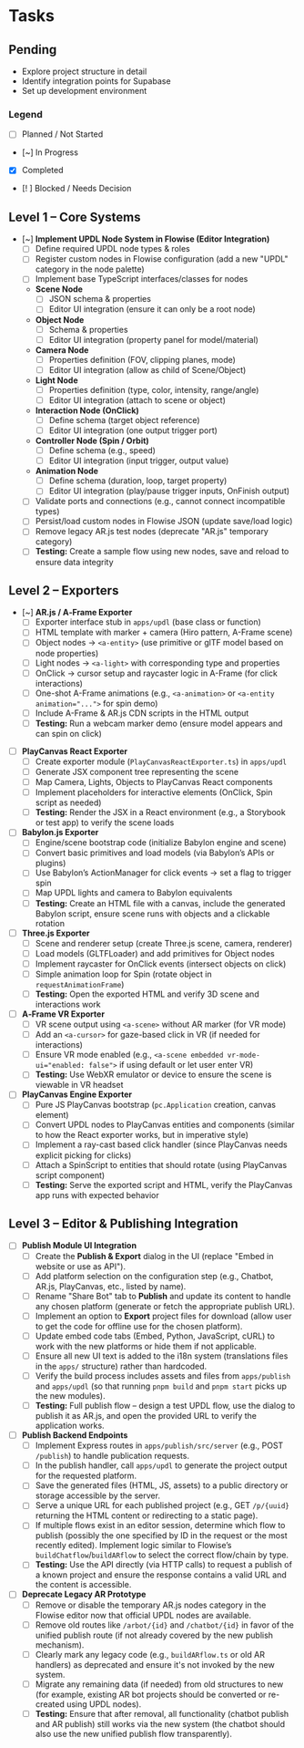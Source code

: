 # Tasks

## Pending
- Explore project structure in detail  
- Identify integration points for Supabase  
- Set up development environment  

### Legend
- [ ] Planned / Not Started  
- [~] In Progress  
- [x] Completed  
- [! ] Blocked / Needs Decision  

## Level 1 – Core Systems
- [~] **Implement UPDL Node System in Flowise (Editor Integration)**  
  - [ ] Define required UPDL node types & roles  
  - [ ] Register custom nodes in Flowise configuration (add a new "UPDL" category in the node palette)  
  - [ ] Implement base TypeScript interfaces/classes for nodes  
  - **Scene Node**  
    - [ ] JSON schema & properties  
    - [ ] Editor UI integration (ensure it can only be a root node)  
  - **Object Node**  
    - [ ] Schema & properties  
    - [ ] Editor UI integration (property panel for model/material)  
  - **Camera Node**  
    - [ ] Properties definition (FOV, clipping planes, mode)  
    - [ ] Editor UI integration (allow as child of Scene/Object)  
  - **Light Node**  
    - [ ] Properties definition (type, color, intensity, range/angle)  
    - [ ] Editor UI integration (attach to scene or object)  
  - **Interaction Node (OnClick)**  
    - [ ] Define schema (target object reference)  
    - [ ] Editor UI integration (one output trigger port)  
  - **Controller Node (Spin / Orbit)**  
    - [ ] Define schema (e.g., speed)  
    - [ ] Editor UI integration (input trigger, output value)  
  - **Animation Node**  
    - [ ] Define schema (duration, loop, target property)  
    - [ ] Editor UI integration (play/pause trigger inputs, OnFinish output)  
  - [ ] Validate ports and connections (e.g., cannot connect incompatible types)  
  - [ ] Persist/load custom nodes in Flowise JSON (update save/load logic)  
  - [ ] Remove legacy AR.js test nodes (deprecate "AR.js" temporary category)  
  - [ ] **Testing:** Create a sample flow using new nodes, save and reload to ensure data integrity  

## Level 2 – Exporters
- [~] **AR.js / A‑Frame Exporter**  
  - [ ] Exporter interface stub in `apps/updl` (base class or function)  
  - [ ] HTML template with marker + camera (Hiro pattern, A-Frame scene)  
  - [ ] Object nodes → `<a-entity>` (use primitive or glTF model based on node properties)  
  - [ ] Light nodes → `<a-light>` with corresponding type and properties  
  - [ ] OnClick → cursor setup and raycaster logic in A-Frame (for click interactions)  
  - [ ] One-shot A-Frame animations (e.g., `<a-animation>` or `<a-entity animation="...">` for spin demo)  
  - [ ] Include A-Frame & AR.js CDN scripts in the HTML output  
  - [ ] **Testing:** Run a webcam marker demo (ensure model appears and can spin on click)  

- [ ] **PlayCanvas React Exporter**  
  - [ ] Create exporter module (`PlayCanvasReactExporter.ts`) in `apps/updl`  
  - [ ] Generate JSX component tree representing the scene  
  - [ ] Map Camera, Lights, Objects to PlayCanvas React components  
  - [ ] Implement placeholders for interactive elements (OnClick, Spin script as needed)  
  - [ ] **Testing:** Render the JSX in a React environment (e.g., a Storybook or test app) to verify the scene loads  

- [ ] **Babylon.js Exporter**  
  - [ ] Engine/scene bootstrap code (initialize Babylon engine and scene)  
  - [ ] Convert basic primitives and load models (via Babylon’s APIs or plugins)  
  - [ ] Use Babylon’s ActionManager for click events → set a flag to trigger spin  
  - [ ] Map UPDL lights and camera to Babylon equivalents  
  - [ ] **Testing:** Create an HTML file with a canvas, include the generated Babylon script, ensure scene runs with objects and a clickable rotation  

- [ ] **Three.js Exporter**  
  - [ ] Scene and renderer setup (create Three.js scene, camera, renderer)  
  - [ ] Load models (GLTFLoader) and add primitives for Object nodes  
  - [ ] Implement raycaster for OnClick events (intersect objects on click)  
  - [ ] Simple animation loop for Spin (rotate object in `requestAnimationFrame`)  
  - [ ] **Testing:** Open the exported HTML and verify 3D scene and interactions work  

- [ ] **A‑Frame VR Exporter**  
  - [ ] VR scene output using `<a-scene>` without AR marker (for VR mode)  
  - [ ] Add an `<a-cursor>` for gaze-based click in VR (if needed for interactions)  
  - [ ] Ensure VR mode enabled (e.g., `<a-scene embedded vr-mode-ui="enabled: false">` if using default or let user enter VR)  
  - [ ] **Testing:** Use WebXR emulator or device to ensure the scene is viewable in VR headset  

- [ ] **PlayCanvas Engine Exporter**  
  - [ ] Pure JS PlayCanvas bootstrap (`pc.Application` creation, canvas element)  
  - [ ] Convert UPDL nodes to PlayCanvas entities and components (similar to how the React exporter works, but in imperative style)  
  - [ ] Implement a ray-cast based click handler (since PlayCanvas needs explicit picking for clicks)  
  - [ ] Attach a SpinScript to entities that should rotate (using PlayCanvas script component)  
  - [ ] **Testing:** Serve the exported script and HTML, verify the PlayCanvas app runs with expected behavior  

## Level 3 – Editor & Publishing Integration
- [ ] **Publish Module UI Integration**  
  - [ ] Create the **Publish & Export** dialog in the UI (replace "Embed in website or use as API").  
  - [ ] Add platform selection on the configuration step (e.g., Chatbot, AR.js, PlayCanvas, etc., listed by name).  
  - [ ] Rename "Share Bot" tab to **Publish** and update its content to handle any chosen platform (generate or fetch the appropriate publish URL).  
  - [ ] Implement an option to **Export** project files for download (allow user to get the code for offline use for the chosen platform).  
  - [ ] Update embed code tabs (Embed, Python, JavaScript, cURL) to work with the new platforms or hide them if not applicable.  
  - [ ] Ensure all new UI text is added to the i18n system (translations files in the `apps/` structure) rather than hardcoded.  
  - [ ] Verify the build process includes assets and files from `apps/publish` and `apps/updl` (so that running `pnpm build` and `pnpm start` picks up the new modules).  
  - [ ] **Testing:** Full publish flow – design a test UPDL flow, use the dialog to publish it as AR.js, and open the provided URL to verify the application works.

- [ ] **Publish Backend Endpoints**  
  - [ ] Implement Express routes in `apps/publish/src/server` (e.g., POST `/publish`) to handle publication requests.  
  - [ ] In the publish handler, call `apps/updl` to generate the project output for the requested platform.  
  - [ ] Save the generated files (HTML, JS, assets) to a public directory or storage accessible by the server.  
  - [ ] Serve a unique URL for each published project (e.g., GET `/p/{uuid}` returning the HTML content or redirecting to a static page).  
  - [ ] If multiple flows exist in an editor session, determine which flow to publish (possibly the one specified by ID in the request or the most recently edited). Implement logic similar to Flowise’s `buildChatflow`/`buildARflow` to select the correct flow/chain by type.  
  - [ ] **Testing:** Use the API directly (via HTTP calls) to request a publish of a known project and ensure the response contains a valid URL and the content is accessible.

- [ ] **Deprecate Legacy AR Prototype**  
  - [ ] Remove or disable the temporary AR.js nodes category in the Flowise editor now that official UPDL nodes are available.  
  - [ ] Remove old routes like `/arbot/{id}` and `/chatbot/{id}` in favor of the unified publish route (if not already covered by the new publish mechanism).  
  - [ ] Clearly mark any legacy code (e.g., `buildARflow.ts` or old AR handlers) as deprecated and ensure it's not invoked by the new system.  
  - [ ] Migrate any remaining data (if needed) from old structures to new (for example, existing AR bot projects should be converted or re-created using UPDL nodes).  
  - [ ] **Testing:** Ensure that after removal, all functionality (chatbot publish and AR publish) still works via the new system (the chatbot should also use the new unified publish flow transparently).
